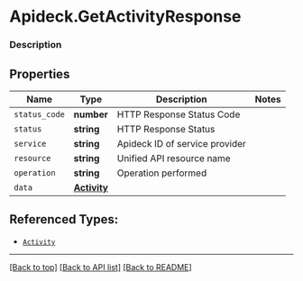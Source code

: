 # Apideck.GetActivityResponse

### Description

## Properties
Name | Type | Description | Notes
------------ | ------------- | ------------- | -------------
`status_code` | **number** | HTTP Response Status Code | 
`status` | **string** | HTTP Response Status | 
`service` | **string** | Apideck ID of service provider | 
`resource` | **string** | Unified API resource name | 
`operation` | **string** | Operation performed | 
`data` | [**Activity**](Activity.md) |  | 





## Referenced Types:





* [`Activity`](Activity.md)

---

[[Back to top]](#) [[Back to API list]](../../../../README.md#documentation-for-api-endpoints) [[Back to README]](../../../../README.md)


